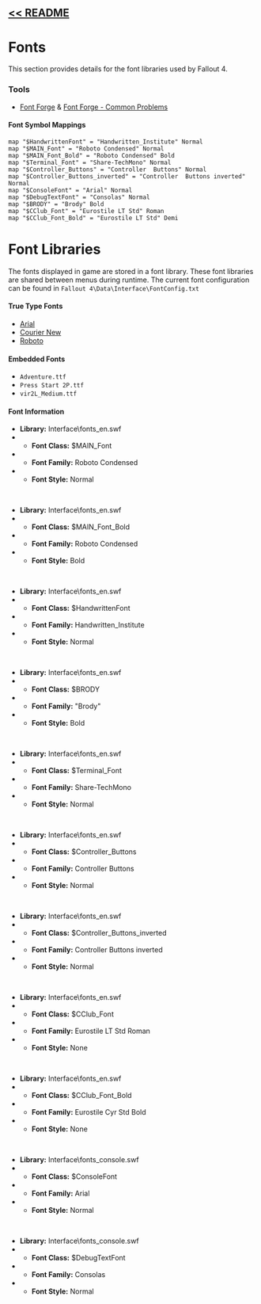 **[<< README](README.md)**
---

# Fonts
This section provides details for the font libraries used by Fallout 4.

### Tools
- [Font Forge](https://fontforge.github.io/en-US/) & [Font Forge - Common Problems](https://fontforge.github.io/problems.html)


#### Font Symbol Mappings
```
map "$HandwrittenFont" = "Handwritten_Institute" Normal
map "$MAIN_Font" = "Roboto Condensed" Normal
map "$MAIN_Font_Bold" = "Roboto Condensed" Bold
map "$Terminal_Font" = "Share-TechMono" Normal
map "$Controller_Buttons" = "Controller  Buttons" Normal
map "$Controller_Buttons_inverted" = "Controller  Buttons inverted" Normal
map "$ConsoleFont" = "Arial" Normal
map "$DebugTextFont" = "Consolas" Normal
map "$BRODY" = "Brody" Bold
map "$CClub_Font" = "Eurostile LT Std" Roman
map "$CClub_Font_Bold" = "Eurostile LT Std" Demi
```


# Font Libraries
The fonts displayed in game are stored in a font library.
These font libraries are shared between menus during runtime.
The current font configuration can be found in `Fallout 4\Data\Interface\FontConfig.txt`

#### True Type Fonts
* [Arial](https://docs.microsoft.com/en-us/typography/font-list/arial)
* [Courier New](https://docs.microsoft.com/en-us/typography/font-list/courier-new)
* [Roboto](https://fonts.google.com/specimen/Roboto)

#### Embedded Fonts
* `Adventure.ttf`
* `Press Start 2P.ttf`
* `vir2L_Medium.ttf`


#### Font Information

* **Library:** Interface\fonts_en.swf
* * **Font Class:** $MAIN_Font
* * **Font Family:** Roboto Condensed
* * **Font Style:** Normal
<BR>

* **Library:** Interface\fonts_en.swf
* * **Font Class:** $MAIN_Font_Bold
* * **Font Family:** Roboto Condensed
* * **Font Style:** Bold
<BR>

* **Library:** Interface\fonts_en.swf
* * **Font Class:** $HandwrittenFont
* * **Font Family:** Handwritten_Institute
* * **Font Style:** Normal
<BR>

* **Library:** Interface\fonts_en.swf
* * **Font Class:** $BRODY
* * **Font Family:** "Brody"
* * **Font Style:** Bold
<BR>

* **Library:** Interface\fonts_en.swf
* * **Font Class:** $Terminal_Font
* * **Font Family:** Share-TechMono
* * **Font Style:** Normal
<BR>

* **Library:** Interface\fonts_en.swf
* * **Font Class:** $Controller_Buttons
* * **Font Family:** Controller  Buttons
* * **Font Style:** Normal
<BR>

* **Library:** Interface\fonts_en.swf
* * **Font Class:** $Controller_Buttons_inverted
* * **Font Family:** Controller  Buttons inverted
* * **Font Style:** Normal
<BR>

* **Library:** Interface\fonts_en.swf
* * **Font Class:** $CClub_Font
* * **Font Family:** Eurostile LT Std Roman
* * **Font Style:** None
<BR>

* **Library:** Interface\fonts_en.swf
* * **Font Class:** $CClub_Font_Bold
* * **Font Family:** Eurostile Cyr Std Bold
* * **Font Style:** None
<BR>

* **Library:** Interface\fonts_console.swf
* * **Font Class:** $ConsoleFont
* * **Font Family:** Arial
* * **Font Style:** Normal
<BR>

* **Library:** Interface\fonts_console.swf
* * **Font Class:** $DebugTextFont
* * **Font Family:** Consolas
* * **Font Style:** Normal
<BR>
